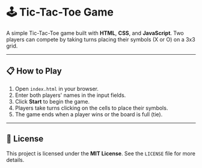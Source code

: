 
# 🕹️ Tic-Tac-Toe Game

A simple Tic-Tac-Toe game built with **HTML**, **CSS**, and **JavaScript**. Two players can compete by taking turns placing their symbols (X or O) on a 3x3 grid.

---

## 📋 How to Play

1. Open `index.html` in your browser.
2. Enter both players' names in the input fields.
3. Click **Start** to begin the game.
4. Players take turns clicking on the cells to place their symbols.
5. The game ends when a player wins or the board is full (tie).

---

## 📜 License

This project is licensed under the **MIT License**. See the `LICENSE` file for more details.
